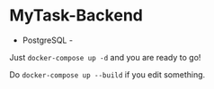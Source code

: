 # MyTask-Backend

- PostgreSQL -

Just  `docker-compose up -d` and you are ready to go!

Do `docker-compose up --build` if you edit something.
